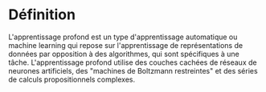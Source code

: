 # Définition

L'apprentissage profond est un type d'apprentissage automatique ou machine learning qui repose sur l'apprentissage de représentations de données par opposition à des algorithmes, qui sont spécifiques à une tâche. L'apprentissage profond utilise des couches cachées de réseaux de neurones artificiels, des "machines de Boltzmann restreintes" et des séries de calculs propositionnels complexes.
